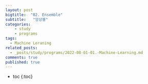 ```yaml
---
layout: post
bigtitle:  "02. Ensemble"
subtitle:   "앙상블"
categories:
    - study
    - programs
tags:
  - Machine Leraning
related_posts:
  - _posts/study/programs/2022-08-01-01.-Machine-Learning.md
comments: true
published: true
---
```


* toc
{:toc}

